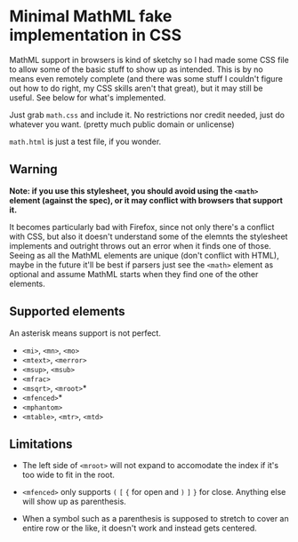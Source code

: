 # Minimal MathML fake implementation in CSS

MathML support in browsers is kind of sketchy so I had made some CSS file
to allow some of the basic stuff to show up as intended. This is by no means
even remotely complete (and there was some stuff I couldn't figure out how
to do right, my CSS skills aren't that great), but it may still be useful.
See below for what's implemented.

Just grab `math.css` and include it. No restrictions nor credit needed, just
do whatever you want. (pretty much public domain or unlicense)

`math.html` is just a test file, if you wonder.

## Warning

**Note: if you use this stylesheet, you should avoid using the `<math>`
element (against the spec), or it may conflict with browsers that support
it.**

It becomes particularly bad with Firefox, since not only there's a
conflict with CSS, but also it doesn't understand some of the elemnts the
stylesheet implements and outright throws out an error when it finds one of
those. Seeing as all the MathML elements are unique (don't conflict with
HTML), maybe in the future it'll be best if parsers just see the `<math>`
element as optional and assume MathML starts when they find one of the other
elements.

## Supported elements

An asterisk means support is not perfect.

- `<mi>`, `<mn>`, `<mo>`
- `<mtext>`, `<merror>`
- `<msup>`, `<msub>`
- `<mfrac>`
- `<msqrt>`, `<mroot>`*
- `<mfenced>`*
- `<mphantom>`
- `<mtable>`, `<mtr>`, `<mtd>`

## Limitations

- The left side of `<mroot>` will not expand to accomodate the index if it's
  too wide to fit in the root.

- `<mfenced>` only supports `(` `[` `{` for open and `)` `]` `}` for close.
  Anything else will show up as parenthesis.

- When a symbol such as a parenthesis is supposed to stretch to cover an
  entire row or the like, it doesn't work and instead gets centered.
